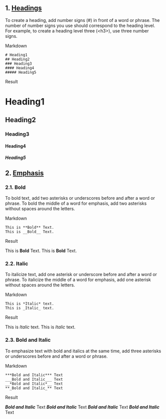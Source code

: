 ## 1. [Headings](#id_header) 
To create a heading, add number signs (#) in front of a word or phrase. The number of number signs you use should correspond to the heading level. For example, to create a heading level three (\<h3>), use three number signs.

Markdown

    # Heading1   
    ## Heading2
    ### Heading3 
    #### Heading4   
    ##### Heading5   
    
Result
# Heading1
## Heading2
### Heading3
#### Heading4
##### Heading5

## 2. [Emphasis](#id_emphasis)
### 2.1. Bold
To bold text, add two asterisks or underscores before and after a word or phrase. To bold the middle of a word for emphasis, add two asterisks without spaces around the letters.

Markdown

    This is **Bold** Text.
    This is __Bold__ Text.
Result

This is **Bold** Text.
This is __Bold__ Text.

### 2.2. Italic
To italicize text, add one asterisk or underscore before and after a word or phrase. To italicize the middle of a word for emphasis, add one asterisk without spaces around the letters.

Markdown

    This is *Italic* text.
    This is _Italic_ text.
Result

This is *Italic* text.
This is _Italic_ text.

### 2.3. Bold and Italic
To emphasize text with bold and italics at the same time, add three asterisks or underscores before and after a word or phrase.

Markdown

    ***Bold and Italic*** Text
    ___Bold and Italic___ Text
    __*Bold and Italic*__ Text
    **_Bold and Italic_** Text
Result

***Bold and Italic*** Text
___Bold and Italic___ Text
__*Bold and Italic*__ Text
**_Bold and Italic_** Text

